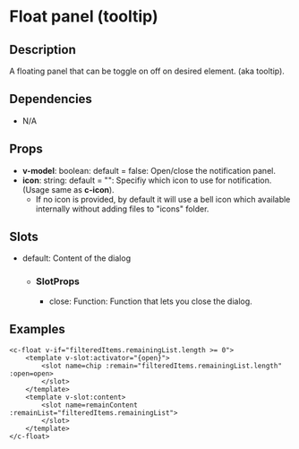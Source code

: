 # Float panel (tooltip)

## Description
A floating panel that can be toggle on off on desired element. (aka tooltip).

## Dependencies 
- N/A

## Props
- **v-model**: boolean: default = false: Open/close the notification panel.
- **icon**: string: default = "": Specifiy which icon to use for notification. (Usage same as **c-icon**).
    - If no icon is provided, by default it will use a bell icon which available internally without adding files to "icons" folder.

## Slots
- default: Content of the dialog
    - ### SlotProps
        - close: Function: Function that lets you close the dialog.

## Examples
```
<c-float v-if="filteredItems.remainingList.length >= 0">
    <template v-slot:activator="{open}">
        <slot name=chip :remain="filteredItems.remainingList.length" :open=open>
        </slot>
    </template>
    <template v-slot:content>
        <slot name=remainContent :remainList="filteredItems.remainingList">
        </slot>
    </template>
</c-float>
```